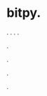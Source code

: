# bitpy.
.
.
.
.












.






















































.
























.



























.











































